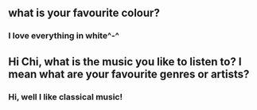 
## what is your favourite colour?
### I love everything in white^-^


## Hi Chi, what is the music you like to listen to? I mean what are your favourite genres or artists?
### Hi, well I like classical music!



